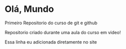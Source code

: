 # Olá, Mundo
 Primeiro Repositorio do curso de git e github

 Repositorio criado durante uma aula do curso em video!

Essa linha eu adicionada diretamente no site 
